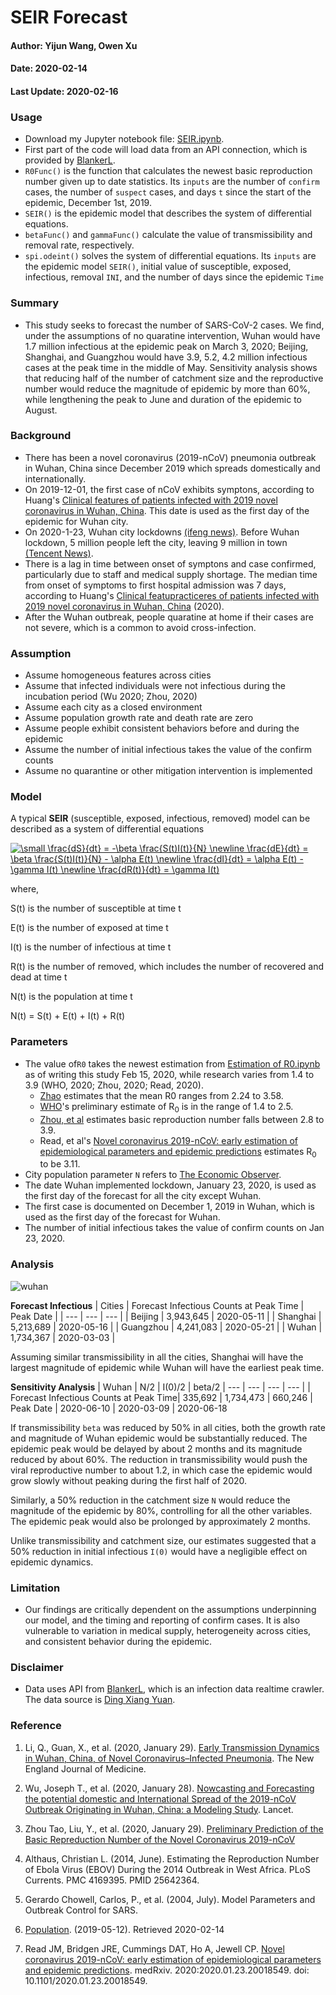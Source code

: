 # SEIR Forecast

#### Author: Yijun Wang, Owen Xu
#### Date: 2020-02-14
#### Last Update: 2020-02-16

### Usage
- Download my Jupyter notebook file: [SEIR.ipynb](https://github.com/yijunwang0805/YijunWang/blob/master/SEIR%20Forecast_Yijun%20Wang%20%26%20Owen%20Xu/SEIR.ipynb).
- First part of the code will load data from an API connection, which is provided by [BlankerL](https://lab.isaaclin.cn/nCoV/). 
- ```R0Func()``` is the function that calculates the newest basic reproduction number given up to date statistics. Its ```inputs``` are the number of ```confirm``` cases, the number of ```suspect``` cases, and days ```t``` since the start of the epidemic, December 1st, 2019.
- ```SEIR()``` is the epidemic model that describes the system of differential equations.
- ```betaFunc()``` and ```gammaFunc()``` calculate the value of transmissibility and removal rate, respectively.
- ```spi.odeint()``` solves the system of differential equations. Its ```inputs``` are the epidemic model ```SEIR()```, initial value of susceptible, exposed, infectious, removal ```INI```, and the number of days since the epidemic ```Time```

### Summary
- This study seeks to forecast the number of SARS-CoV-2 cases. We find, under the assumptions of no quaratine intervention, Wuhan would have 1.7 million infectious at the epidemic peak on March 3, 2020; Beijing, Shanghai, and Guangzhou would have 3.9, 5.2, 4.2 million infectious cases at the peak time in the middle of May. Sensitivity analysis shows that reducing half of the number of catchment size and the reproductive number would reduce the magnitude of epidemic by more than 60%, while lengthening the peak to June and duration of the epidemic to August.

### Background
- There has been a novel coronavirus (2019-nCoV) pneumonia outbreak in Wuhan, China since December 2019 which spreads domestically and internationally. 
- On 2019-12-01, the first case of nCoV exhibits symptons, according to Huang's [Clinical features of patients infected with 2019 novel coronavirus in Wuhan, China](https://www.thelancet.com/journals/lancet/article/PIIS0140-6736(20)30183-5/fulltext#seccestitle10). This date is used as the first day of the epidemic for Wuhan city.
- On 2020-1-23, Wuhan city lockdowns [(ifeng news)](http://news.ifeng.com/c/7tpL47zV2Vy). Before Wuhan lockdown, 5 million people left the city, leaving 9 million in town [(Tencent News)](https://new.qq.com/sv1/qd/aoyou.html?cmsid=20200127A0EFXJ00). 
- There is a lag in time between onset of symptons and case confirmed, particularly due to staff and medical supply shortage. The median time from onset of symptoms to first hospital admission was 7 days, according to Huang's [Clinical featupracticeres of patients infected with 2019 novel coronavirus in Wuhan, China](https://www.thelancet.com/journals/lancet/article/PIIS0140-6736(20)30183-5/fulltext#seccestitle10) (2020).
- After the Wuhan outbreak, people quaratine at home if their cases are not severe, which is a common  to avoid cross-infection. 

### Assumption
- Assume homogeneous features across cities
- Assume that infected individuals were not infectious during the incubation period (Wu 2020; Zhou, 2020)
- Assume each city as a closed environment
- Assume population growth rate and death rate are zero
- Assume people exhibit consistent behaviors before and during the epidemic
- Assume the number of initial infectious takes the value of the confirm counts
- Assume no quarantine or other mitigation intervention is implemented

### Model
A typical **SEIR** (susceptible, exposed, infectious, removed) model can be described as a system of differential equations

<a href="https://www.codecogs.com/eqnedit.php?latex=\small&space;\frac{dS}{dt}&space;=&space;-\beta&space;\frac{S(t)I(t)}{N}&space;\newline&space;\frac{dE}{dt}&space;=&space;\beta&space;\frac{S(t)I(t)}{N}&space;-&space;\alpha&space;E(t)&space;\newline&space;\frac{dI}{dt}&space;=&space;\alpha&space;E(t)&space;-&space;\gamma&space;I(t)&space;\newline&space;\frac{dR(t)}{dt}&space;=&space;\gamma&space;I(t)" target="_blank"><img src="https://latex.codecogs.com/gif.latex?\small&space;\frac{dS}{dt}&space;=&space;-\beta&space;\frac{S(t)I(t)}{N}&space;\newline&space;\frac{dE}{dt}&space;=&space;\beta&space;\frac{S(t)I(t)}{N}&space;-&space;\alpha&space;E(t)&space;\newline&space;\frac{dI}{dt}&space;=&space;\alpha&space;E(t)&space;-&space;\gamma&space;I(t)&space;\newline&space;\frac{dR(t)}{dt}&space;=&space;\gamma&space;I(t)" title="\small \frac{dS}{dt} = -\beta \frac{S(t)I(t)}{N} \newline \frac{dE}{dt} = \beta \frac{S(t)I(t)}{N} - \alpha E(t) \newline \frac{dI}{dt} = \alpha E(t) - \gamma I(t) \newline \frac{dR(t)}{dt} = \gamma I(t)" /></a>

where,

S(t) is the number of susceptible at time t

E(t) is the number of exposed at time t

I(t) is the number of infectious at time t

R(t) is the number of removed, which includes the number of recovered and dead at time t

N(t) is the population at time t

N(t) = S(t) + E(t) + I(t) + R(t)

### Parameters
- The value of```R0``` takes the newest estimation from [Estimation of R0.ipynb](https://github.com/yijunwang0805/YijunWang/blob/master/Estimation%20of%20R0_Yijun/Estimation%20of%20R0.ipynb) as of writing this study Feb 15, 2020, while research varies from 1.4 to 3.9 (WHO, 2020; Zhou, 2020; Read, 2020).
  * [Zhao](https://www.ijidonline.com/article/S1201-9712(20)30053-9/fulltext) estimates that the mean R0 ranges from 2.24 to 3.58.
  * [WHO](https://www.who.int/news-room/detail/23-01-2020-statement-on-the-meeting-of-the-international-health-regulations-(2005)-emergency-committee-regarding-the-outbreak-of-novel-coronavirus-(2019-ncov))'s preliminary estimate of R<sub>0</sub> is in the range of 1.4 to 2.5. 
  * [Zhou, et al](https://arxiv.org/abs/2001.10530) estimates basic reproduction number falls between 2.8 to 3.9. 
  * Read, et al's [Novel coronavirus 2019-nCoV: early estimation of epidemiological parameters and epidemic predictions](https://www.medrxiv.org/content/10.1101/2020.01.23.20018549v2.article-info) estimates R<sub>0</sub> to be 3.11.
- City population parameter ```N``` refers to [The Economic Observer](https://baijiahao.baidu.com/s?id=1656943894281117716&wfr=spider&for=pc).
- The date Wuhan implemented lockdown, January 23, 2020, is used as the first day of the forecast for all the city except Wuhan.
- The first case is documented on December 1, 2019 in Wuhan, which is used as the first day of the forecast for Wuhan. 
- The number of initial infectious takes the value of confirm counts on Jan 23, 2020.

### Analysis

![wuhan](https://user-images.githubusercontent.com/56286591/74587420-15571380-502d-11ea-955a-c6869b693af4.png)

**Forecast Infectious**
| Cities | Forecast Infectious Counts at Peak Time | Peak Date | 
| --- | --- | --- | 
| Beijing | 3,943,645 | 2020-05-11 | 
| Shanghai | 5,213,689 | 2020-05-16 | 
| Guangzhou | 4,241,083  | 2020-05-21 | 
| Wuhan | 1,734,367 | 2020-03-03 |

Assuming similar transmissibility in all the cities, Shanghai will have the largest magnitude of epidemic while Wuhan will have the earliest peak time.

**Sensitivity Analysis**
| Wuhan | N/2 | I(0)/2 | beta/2
| --- | --- | --- | --- |
| Forecast Infectious Counts at Peak Time| 335,692 | 1,734,473 | 660,246
| Peak Date | 2020-06-10 | 2020-03-09 | 2020-06-18

If transmissibility ```beta``` was reduced by 50% in all cities, both the growth rate and magnitude of Wuhan epidemic would be substantially reduced. The epidemic peak would be delayed by about 2 months and its magnitude reduced by about 60%. The reduction in
transmissibility would push the viral reproductive number to about 1.2, in which case the epidemic would grow slowly without peaking during the first half of 2020.

Similarly, a 50% reduction in the catchment size ```N``` would reduce the magnitude of the epidemic by 80%, controlling for all the other variables. The epidemic peak would also be prolonged by approximately 2 months. 

Unlike transmissibility and catchment size, our estimates suggested that a 50% reduction in initial infectious ```I(0)``` would have a negligible effect on epidemic dynamics.

### Limitation
- Our findings are critically dependent on the assumptions underpinning our model, and the timing and reporting of confirm cases. It is also vulnerable to variation in medical supply, heterogeneity across cities, and consistent behavior during the epidemic.

### Disclaimer
- Data uses API from [BlankerL](https://github.com/BlankerL/DXY-COVID-19-Crawler), which is an infection data realtime crawler. The data source is [Ding Xiang Yuan](https://3g.dxy.cn/newh5/view/pneumonia).

### Reference
1. Li, Q., Guan, X., et al. (2020, January 29). [Early Transmission Dynamics in Wuhan, China, of Novel Coronavirus–Infected Pneumonia](https://www.nejm.org/doi/full/10.1056/NEJMoa2001316#article_references). The New England Journal of Medicine. 

1. Wu, Joseph T., et al. (2020, January 28). [Nowcasting and Forecasting the potential domestic and International Spread of the 2019-nCoV Outbreak Originating in Wuhan, China: a Modeling Study](https://www.thelancet.com/journals/lancet/article/PIIS0140-6736(20)30260-9/fulltext). Lancet.

1. Zhou Tao, Liu, Y., et al. (2020, January 29). [Preliminary Prediction of the Basic Repreduction Number of the Novel Coronavirus 2019-nCoV](http://kns.cnki.net/kcms/detail/51.1656.r.20200204.1640.002.html)

1. Althaus, Christian L. (2014, June). Estimating the Reproduction Number of Ebola Virus (EBOV) During the 2014 Outbreak in West Africa. PLoS Currents. PMC 4169395. PMID 25642364.

1. Gerardo Chowell, Carlos, P., et al. (2004, July). Model Parameters and Outbreak Control for SARS.

1. [Population](http://worldpopulationreview.com/world-cities/). (2019-05-12). Retrieved 2020-02-14

1. Read JM, Bridgen JRE, Cummings DAT, Ho A, Jewell CP. [Novel coronavirus
2019-nCoV: early estimation of epidemiological parameters and epidemic predictions](https://www.medrxiv.org/content/10.1101/2020.01.23.20018549v1.full.pdf).
medRxiv. 2020:2020.01.23.20018549. doi: 10.1101/2020.01.23.20018549.
